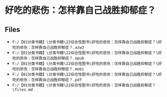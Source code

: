 # 好吃的悲伤：怎样靠自己战胜抑郁症？

## Files

- `F:/【01分类书籍】\分类书籍\22综合性图书\好吃的悲伤：怎样靠自己战胜抑郁症？\好吃的悲伤：怎样靠自己战胜抑郁症？.azw3`
- `F:/【01分类书籍】\分类书籍\22综合性图书\好吃的悲伤：怎样靠自己战胜抑郁症？\好吃的悲伤：怎样靠自己战胜抑郁症？.epub`
- `F:/【01分类书籍】\分类书籍\22综合性图书\好吃的悲伤：怎样靠自己战胜抑郁症？\好吃的悲伤：怎样靠自己战胜抑郁症？.mobi`
- `F:/【01分类书籍】\分类书籍\22综合性图书\好吃的悲伤：怎样靠自己战胜抑郁症？\好吃的悲伤：怎样靠自己战胜抑郁症？.pdf`
- `F:/【01分类书籍】\分类书籍\22综合性图书\好吃的悲伤：怎样靠自己战胜抑郁症？\files.md`
